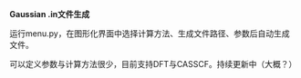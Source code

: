 **Gaussian .in文件生成**

运行menu.py，在图形化界面中选择计算方法、生成文件路径、参数后自动生成文件。

可以定义参数与计算方法很少，目前支持DFT与CASSCF。持续更新中（大概？）
